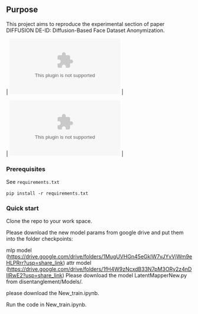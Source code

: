 ## Purpose

This project aims to reproduce the experimental section of paper DIFFUSION DE-ID: Diffusion-Based Face Dataset Anonymization.

| ![](imgs/Main_Structure1.eps)  |

| ![](imgs/intro_figure1.eps)  |

### Prerequisites

See `requirements.txt`

```
pip install -r requirements.txt
```

### Quick start

Clone the repo to your work space.

Please download the new model params from google drive and put them into the folder checkpoints:

mlp model (https://drive.google.com/drive/folders/1MugUVHGn45eGklW7vJYvVjWm9eHLPRrr?usp=share_link)
attr model (https://drive.google.com/drive/folders/1fH4W9zNcxdB33N7pM3ORy2z4nDIIRwE2?usp=share_link)
Please download the model LatentMapperNew.py from disentanglement/Models/.

please download the New_train.ipynb.

Run the code in New_train.ipynb.

